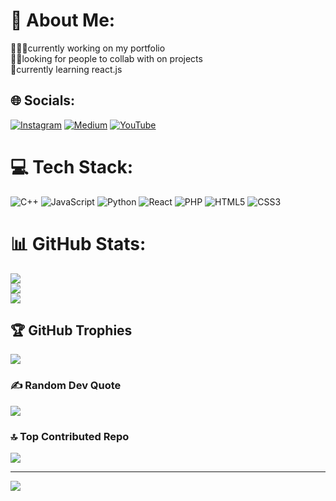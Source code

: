 # 💫 About Me:
👨🏽‍💻currently working on my portfolio<br>👯‍♂️looking for people to collab with on projects<br>🌱currently learning react.js


## 🌐 Socials:
[![Instagram](https://img.shields.io/badge/Instagram-%23E4405F.svg?logo=Instagram&logoColor=white)](https://instagram.com/just_ednut) [![Medium](https://img.shields.io/badge/Medium-12100E?logo=medium&logoColor=white)](https://medium.com/@codesyco) [![YouTube](https://img.shields.io/badge/YouTube-%23FF0000.svg?logo=YouTube&logoColor=white)](https://youtube.com/@kowaii_syco) 

# 💻 Tech Stack:
![C++](https://img.shields.io/badge/c++-%2300599C.svg?style=for-the-badge&logo=c%2B%2B&logoColor=white) ![JavaScript](https://img.shields.io/badge/javascript-%23323330.svg?style=for-the-badge&logo=javascript&logoColor=%23F7DF1E) ![Python](https://img.shields.io/badge/python-3670A0?style=for-the-badge&logo=python&logoColor=ffdd54) ![React](https://img.shields.io/badge/react-%2320232a.svg?style=for-the-badge&logo=react&logoColor=%2361DAFB) ![PHP](https://img.shields.io/badge/php-%23777BB4.svg?style=for-the-badge&logo=php&logoColor=white) ![HTML5](https://img.shields.io/badge/html5-%23E34F26.svg?style=for-the-badge&logo=html5&logoColor=white) ![CSS3](https://img.shields.io/badge/css3-%231572B6.svg?style=for-the-badge&logo=css3&logoColor=white)
# 📊 GitHub Stats:
![](https://github-readme-stats.vercel.app/api?username=codesyco&theme=dark&hide_border=false&include_all_commits=true&count_private=true)<br/>
![](https://github-readme-streak-stats.herokuapp.com/?user=codesyco&theme=dark&hide_border=false)<br/>
![](https://github-readme-stats.vercel.app/api/top-langs/?username=codesyco&theme=dark&hide_border=false&include_all_commits=true&count_private=true&layout=compact)

## 🏆 GitHub Trophies
![](https://github-profile-trophy.vercel.app/?username=codesyco&theme=radical&no-frame=false&no-bg=false&margin-w=4)

### ✍️ Random Dev Quote
![](https://quotes-github-readme.vercel.app/api?type=horizontal&theme=radical)

### 🔝 Top Contributed Repo
![](https://github-contributor-stats.vercel.app/api?username=codesyco&limit=5&theme=dark&combine_all_yearly_contributions=true)

---
[![](https://visitcount.itsvg.in/api?id=codesyco&icon=0&color=0)](https://visitcount.itsvg.in)

<!-- Proudly created with GPRM ( https://gprm.itsvg.in ) -->
